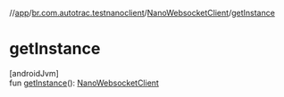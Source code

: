 //[app](../../../index.md)/[br.com.autotrac.testnanoclient](../index.md)/[NanoWebsocketClient](index.md)/[getInstance](get-instance.md)

# getInstance

[androidJvm]\
fun [getInstance](get-instance.md)(): [NanoWebsocketClient](index.md)
